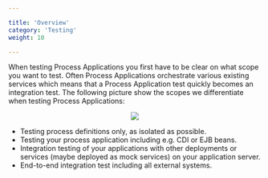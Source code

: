 ```yaml
---

title: 'Overview'
category: 'Testing'
weight: 10

---
```


When testing Process Applications you first have to be clear on what scope you want to test. Often Process Applications orchestrate various existing services which means that a Process Application test quickly becomes an integration test. The following picture show the scopes we differentiate when testing Process Applications:

<center><img class="img-responsive" src="ref:asset:/guides/user-guide/assets/img/testing-scopes.png" /></center>

* Testing process definitions only, as isolated as possible.
* Testing your process application including e.g. CDI or EJB beans.
* Integration testing of your applications with other deployments or services (maybe deployed as mock services) on your application server.
* End-to-end integration test including all external systems.
